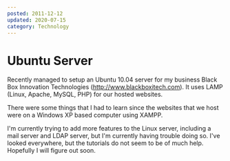 ```yaml
---
posted: 2011-12-12
updated: 2020-07-15
category: Technology
---
```


# Ubuntu Server

Recently managed to setup an Ubuntu 10.04 server for my business Black Box Innovation Technologies (http://www.blackboxitech.com).  It uses LAMP (Linux, Apache, MySQL, PHP) for our hosted websites.

There were some things that I had to learn since the websites that we host were on a Windows XP based computer using XAMPP. 

I'm currently trying to add more features to the Linux server, including a mail server and LDAP server, but I'm currently having trouble doing so. I've looked everywhere, but the tutorials do not seem to be of much help.  Hopefully I will figure out soon.

